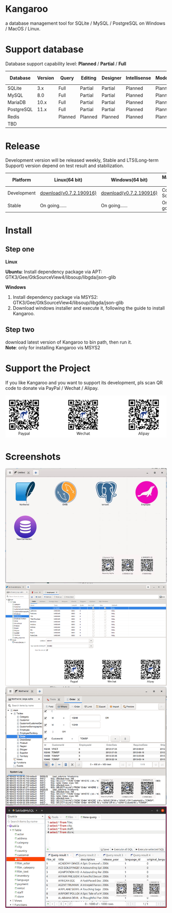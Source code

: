 # Kangaroo
a database management tool for SQLite / MySQL / PostgreSQL on Windows / MacOS / Linux.

# Support database
Database support capability level: __Planned__ / __Partial__ / __Full__

| Database   | Version   | Query     | Editing   | Designer    | Intellisense | Modeling | Export/Import | Data Sync | 
|------------|-----------|-----------|-----------|-------------|--------------|----------|---------------|-----------|
| SQLite     | 3.x       | Full      | Partial   | Partial     | Planned      | Planned  | Partial       | Planned   |
| MySQL      | 8.0       | Full      | Partial   | Partial     | Planned      | Planned  | Partial       | Planned   |
| MariaDB    | 10.x      | Full      | Partial   | Partial     | Planned      | Planned  | Partial       | Planned   |
| PostgreSQL | 11.x      | Full      | Partial   | Partial     | Planned      | Planned  | Partial       | Planned   |
| Redis      |           | Planned   | Planned   | Planned     | Planned      | Planned  | Planned       | Planned   |
| TBD        |           |           |           |             |              |          |               |           |



# Release
Development version will be released weekly, Stable and LTS(Long-term Support) version depend on test result and stabilization.

| Platform | Linux(64 bit)   | Windows(64 bit) | MacOS(64 bit)   |
|----------|-----------------|-----------------|-----------------|
| Development | [download(v0.7.2.190916)](https://dbkangaroo.github.io/download/) | [download(v0.7.2.190916)](https://dbkangaroo.github.io/download/) | Comming Soon! |
| Stable   | On going......  | On going......  | On going......  |


# Install
## Step one
__Linux__

__Ubuntu__: Install dependency package via APT: GTK3/Gee/GtkSourceView4/libsoup/libgda/json-glib


__Windows__
1. Install dependency package via MSYS2: GTK3/Gee/GtkSourceView4/libsoup/libgda/json-glib
2. Download windows installer and execute it, following the guide to install Kangaroo.

## Step two
download latest version of Kangaroo to bin path, then run it.<br/>
__Note__: only for installing Kangaroo vis MSYS2


# Support the Project
If you like Kangaroo and you want to support its development, pls scan QR code to donate via PayPal / Wechat / Alipay.

![Support project](./images/pay_wide.png)

# Screenshots
![Start page](./images/kangaroo-01.jpg)
![Table designer](./images/kangaroo-04.png)
![Open table](./images/kangaroo-02.png)
![Query data](./images/kangaroo-03.png)
